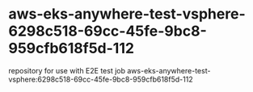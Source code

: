 # aws-eks-anywhere-test-vsphere-6298c518-69cc-45fe-9bc8-959cfb618f5d-112
repository for use with E2E test job aws-eks-anywhere-test-vsphere:6298c518-69cc-45fe-9bc8-959cfb618f5d-112
